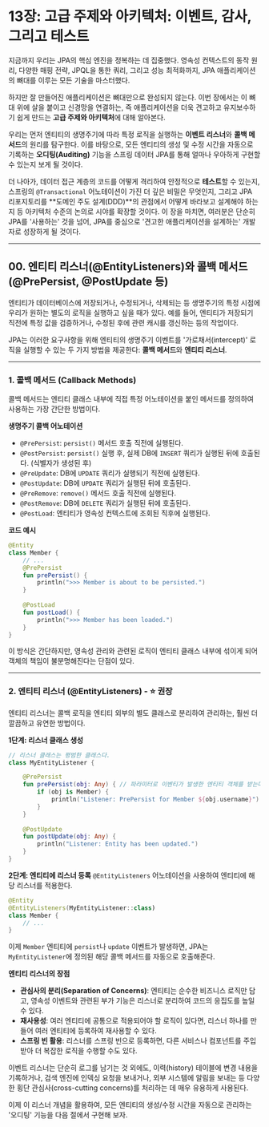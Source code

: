 # 13장: 고급 주제와 아키텍처: 이벤트, 감사, 그리고 테스트

지금까지 우리는 JPA의 핵심 엔진을 정복하는 데 집중했다. 영속성 컨텍스트의 동작 원리, 다양한 매핑 전략, JPQL을 통한 쿼리, 그리고 성능 최적화까지, JPA 애플리케이션의 뼈대를 이루는 모든 기술을 마스터했다.

하지만 잘 만들어진 애플리케이션은 뼈대만으로 완성되지 않는다. 이번 장에서는 이 뼈대 위에 살을 붙이고 신경망을 연결하는, 즉 애플리케이션을 더욱 견고하고 유지보수하기 쉽게 만드는 **고급 주제와 아키텍처**에 대해 알아본다.

우리는 먼저 엔티티의 생명주기에 따라 특정 로직을 실행하는 **이벤트 리스너**와 **콜백 메서드**의 원리를 탐구한다. 이를 바탕으로, 모든 엔티티의 생성 및 수정 시간을 자동으로 기록하는 **오디팅(Auditing)** 기능을 스프링 데이터 JPA를 통해 얼마나 우아하게 구현할 수 있는지 보게 될 것이다.

더 나아가, 데이터 접근 계층의 코드를 어떻게 격리하여 안정적으로 **테스트**할 수 있는지, 스프링의 `@Transactional` 어노테이션이 가진 더 깊은 비밀은 무엇인지, 그리고 JPA 리포지토리를 \*\*도메인 주도 설계(DDD)\*\*의 관점에서 어떻게 바라보고 설계해야 하는지 등 아키텍처 수준의 논의로 시야를 확장할 것이다. 이 장을 마치면, 여러분은 단순히 JPA를 '사용하는' 것을 넘어, JPA를 중심으로 '견고한 애플리케이션을 설계하는' 개발자로 성장하게 될 것이다.

-----

## 00\. 엔티티 리스너(@EntityListeners)와 콜백 메서드(@PrePersist, @PostUpdate 등)

엔티티가 데이터베이스에 저장되거나, 수정되거나, 삭제되는 등 생명주기의 특정 시점에 우리가 원하는 별도의 로직을 실행하고 싶을 때가 있다. 예를 들어, 엔티티가 저장되기 직전에 특정 값을 검증하거나, 수정된 후에 관련 캐시를 갱신하는 등의 작업이다.

JPA는 이러한 요구사항을 위해 엔티티의 생명주기 이벤트를 '가로채서(intercept)' 로직을 실행할 수 있는 두 가지 방법을 제공한다: **콜백 메서드**와 **엔티티 리스너**.

-----

### **1. 콜백 메서드 (Callback Methods)**

콜백 메서드는 엔티티 클래스 내부에 직접 특정 어노테이션을 붙인 메서드를 정의하여 사용하는 가장 간단한 방법이다.

**생명주기 콜백 어노테이션**

  * `@PrePersist`: `persist()` 메서드 호출 직전에 실행된다.
  * `@PostPersist`: `persist()` 실행 후, 실제 DB에 `INSERT` 쿼리가 실행된 뒤에 호출된다. (식별자가 생성된 후)
  * `@PreUpdate`: DB에 `UPDATE` 쿼리가 실행되기 직전에 실행된다.
  * `@PostUpdate`: DB에 `UPDATE` 쿼리가 실행된 뒤에 호출된다.
  * `@PreRemove`: `remove()` 메서드 호출 직전에 실행된다.
  * `@PostRemove`: DB에 `DELETE` 쿼리가 실행된 뒤에 호출된다.
  * `@PostLoad`: 엔티티가 영속성 컨텍스트에 조회된 직후에 실행된다.

**코드 예시**

```kotlin
@Entity
class Member {
    // ...
    @PrePersist
    fun prePersist() {
        println(">>> Member is about to be persisted.")
    }
    
    @PostLoad
    fun postLoad() {
        println(">>> Member has been loaded.")
    }
}
```

이 방식은 간단하지만, 영속성 관리와 관련된 로직이 엔티티 클래스 내부에 섞이게 되어 객체의 책임이 불분명해진다는 단점이 있다.

-----

### **2. 엔티티 리스너 (@EntityListeners) - ⭐️ 권장**

엔티티 리스너는 콜백 로직을 엔티티 외부의 별도 클래스로 분리하여 관리하는, 훨씬 더 깔끔하고 유연한 방법이다.

**1단계: 리스너 클래스 생성**

```kotlin
// 리스너 클래스는 평범한 클래스다.
class MyEntityListener {

    @PrePersist
    fun prePersist(obj: Any) { // 파라미터로 이벤티가 발생한 엔티티 객체를 받는다.
        if (obj is Member) {
            println("Listener: PrePersist for Member ${obj.username}")
        }
    }
    
    @PostUpdate
    fun postUpdate(obj: Any) {
        println("Listener: Entity has been updated.")
    }
}
```

**2단계: 엔티티에 리스너 등록**
`@EntityListeners` 어노테이션을 사용하여 엔티티에 해당 리스너를 적용한다.

```kotlin
@Entity
@EntityListeners(MyEntityListener::class)
class Member {
    // ...
}
```

이제 `Member` 엔티티에 `persist`나 `update` 이벤트가 발생하면, JPA는 `MyEntityListener`에 정의된 해당 콜백 메서드를 자동으로 호출해준다.

**엔티티 리스너의 장점**

  * **관심사의 분리(Separation of Concerns)**: 엔티티는 순수한 비즈니스 로직만 담고, 영속성 이벤트와 관련된 부가 기능은 리스너로 분리하여 코드의 응집도를 높일 수 있다.
  * **재사용성**: 여러 엔티티에 공통으로 적용되어야 할 로직이 있다면, 리스너 하나를 만들어 여러 엔티티에 등록하여 재사용할 수 있다.
  * **스프링 빈 활용**: 리스너를 스프링 빈으로 등록하면, 다른 서비스나 컴포넌트를 주입받아 더 복잡한 로직을 수행할 수도 있다.

이벤트 리스너는 단순히 로그를 남기는 것 외에도, 이력(history) 테이블에 변경 내용을 기록하거나, 검색 엔진에 인덱싱 요청을 보내거나, 외부 시스템에 알림을 보내는 등 다양한 횡단 관심사(cross-cutting concerns)를 처리하는 데 매우 유용하게 사용된다.

이제 이 리스너 개념을 활용하여, 모든 엔티티의 생성/수정 시간을 자동으로 관리하는 '오디팅' 기능을 다음 절에서 구현해 보자.